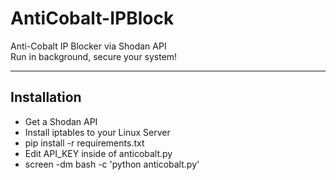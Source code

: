# AntiCobalt-IPBlock
Anti-Cobalt IP Blocker via Shodan API<br>
Run in background, secure your system!
<hr></hr>
<h2>Installation</h2>
<ul>
<li>Get a Shodan API</li>
<li>Install iptables to your Linux Server</li>
<li>pip install -r requirements.txt</li>
<li>Edit API_KEY inside of anticobalt.py</li>
<li>screen -dm bash -c 'python anticobalt.py'</li>
</ul>
